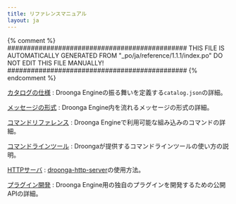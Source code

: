 ```yaml
---
title: リファレンスマニュアル
layout: ja
---
```


{% comment %}
##############################################
  THIS FILE IS AUTOMATICALLY GENERATED FROM
  "_po/ja/reference/1.1.1/index.po"
  DO NOT EDIT THIS FILE MANUALLY!
##############################################
{% endcomment %}


[カタログの仕様](catalog/)
: Droonga Engineの振る舞いを定義する`catalog.json`の詳細。

[メッセージの形式](message/)
: Droonga Engine内を流れるメッセージの形式の詳細。

[コマンドリファレンス](commands/)
: Droonga Engineで利用可能な組み込みのコマンドの詳細。

[コマンドラインツール](command-line-tools/)
: Droongaが提供するコマンドラインツールの使い方の説明。

[HTTPサーバ](http-server/)
: [droonga-http-server](https://github.com/droonga/droonga-http-server)の使用方法。

[プラグイン開発](plugin/)
: Droonga Engine用の独自のプラグインを開発するための公開APIの詳細。
